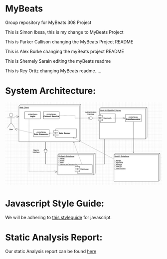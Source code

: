 # MyBeats
Group repository for MyBeats 308 Project

This is Simon Ibssa, this is my change to MyBeats Project

This is Parker Callison changing the MyBeats Project README

This is Alex Burke changing the myBeats project README

This is Shemely Sarain editing the myBeats readme

This is Rey Ortiz changing MyBeats readme.....


# System Architecture:
![alt text](https://github.com/TheNightviz/MyBeats/blob/master/System%20Architecture.png "System Architecture")

# Javascript Style Guide:
We will be adhering to [this styleguide](https://google.github.io/styleguide/jsguide.html) for javascript.

# Static Analysis Report:
Our static Analysis report can be found [here](https://github.com/TheNightviz/MyBeats/blob/master/STATIC_ANALYSIS.md)